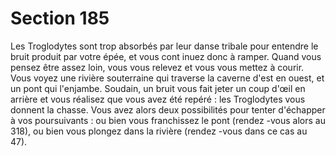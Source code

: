 # Section 185

Les Troglodytes sont trop absorbés par leur danse tribale pour entendre le bruit produit
par votre épée, et vous cont inuez donc à ramper. Quand vous pensez être assez loin, vous
vous relevez et vous vous mettez à courir. Vous voyez une rivière souterraine qui traverse
la caverne d'est en ouest, et un pont qui l'enjambe. Soudain, un bruit vous fait jeter un
coup d'œil en arrière et vous réalisez que vous avez été repéré  : les Troglodytes vous
donnent la chasse. Vous avez alors deux possibilités pour tenter d'échapper à vos
poursuivants  : ou bien vous franchissez le pont (rendez -vous alors au 318), ou bien vous
plongez dans la rivière (rendez -vous dans ce cas au 47).